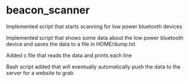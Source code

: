 # beacon_scanner


Implemented script that starts scanning for low power bluetooth devices

Implemented script that shows some data about the low power bluetooth device and saves the data to a file in HOME/dump.txt

Added c file that reads the data and prints each line

Bash script added that will eventually automatically push the data to the server for a website to grab
